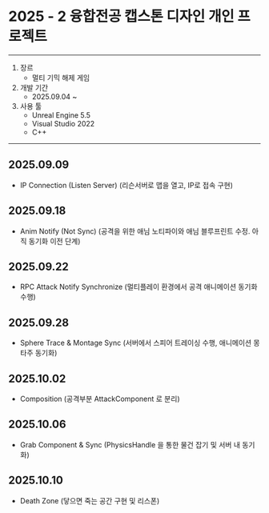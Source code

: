 # 2025 - 2 융합전공 캡스톤 디자인 개인 프로젝트

---

1. 장르
   - 멀티 기믹 해제 게임
2. 개발 기간
   - 2025.09.04 ~
3. 사용 툴
   - Unreal Engine 5.5
   - Visual Studio 2022
   - C++

---
## 2025.09.09
- IP Connection (Listen Server) (리슨서버로 맵을 열고, IP로 접속 구현)

## 2025.09.18
- Anim Notify (Not Sync) (공격을 위한 애님 노티파이와 애님 블루프린트 수정. 아직 동기화 이전 단계)

## 2025.09.22
- RPC Attack Notify Synchronize (멀티플레이 환경에서 공격 애니메이션 동기화 수행)

## 2025.09.28
- Sphere Trace & Montage Sync (서버에서 스피어 트레이싱 수행, 애니메이션 몽타주 동기화)

## 2025.10.02
- Composition (공격부분 AttackComponent 로 분리)

## 2025.10.06
- Grab Component & Sync (PhysicsHandle 을 통한 물건 잡기 및 서버 내 동기화)

## 2025.10.10
- Death Zone (닿으면 죽는 공간 구현 및 리스폰)
